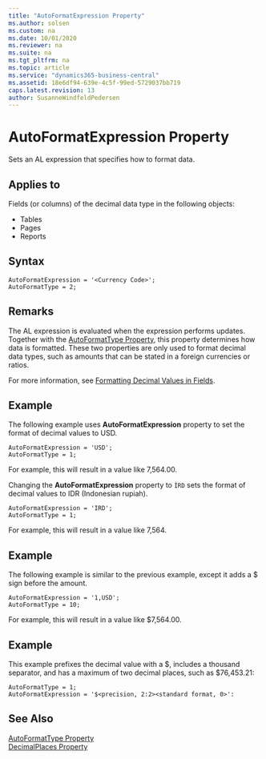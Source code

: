 ```yaml
---
title: "AutoFormatExpression Property"
ms.author: solsen
ms.custom: na
ms.date: 10/01/2020
ms.reviewer: na
ms.suite: na
ms.tgt_pltfrm: na
ms.topic: article
ms.service: "dynamics365-business-central"
ms.assetid: 18e6df94-639e-4c5f-99ed-5729037bb719
caps.latest.revision: 13
author: SusanneWindfeldPedersen
---
```


# AutoFormatExpression Property
Sets an AL expression that specifies how to format data.  
  
## Applies to  
 Fields (or columns) of the decimal data type in the following objects:  
  
- Tables  
- Pages   
- Reports  
  
## Syntax
```AL
AutoFormatExpression = '<Currency Code>';
AutoFormatType = 2;
```


## Remarks

The AL expression is evaluated when the expression performs updates. Together with the [AutoFormatType Property](devenv-autoformattype-property.md), this property determines how data is formatted. These two properties are only used to format decimal data types, such as amounts that can be stated in a foreign currencies or ratios.

For more information, see [Formatting Decimal Values in Fields](../devenv-format-field-data.md).

## Example

The following example uses **AutoFormatExpression** property to set the format of decimal values to USD.

```AL
AutoFormatExpression = 'USD';
AutoFormatType = 1;
```

For example, this will result in a value like 7,564.00.


Changing the **AutoFormatExpression** property to `ÌRD` sets the format of decimal values to IDR \(Indonesian rupiah\).

```AL
AutoFormatExpression = 'IRD';
AutoFormatType = 1;
```
For example, this will result in a value like 7,564.

## Example

The following example is similar to the previous example, except it adds a $ sign before the amount.

```AL
AutoFormatExpression = '1,USD';
AutoFormatType = 10;
```

For example, this will result in a value like $7,564.00.

## Example

This example prefixes the decimal value with a $, includes a thousand separator, and has a maximum of two decimal places, such as $76,453.21:

```AL
AutoFormatType = 1;
AutoFormatExpression = '$<precision, 2:2><standard format, 0>':
```
## See Also

[AutoFormatType Property](devenv-autoformattype-property.md)  
[DecimalPlaces Property](devenv-decimalplaces-property.md)